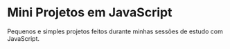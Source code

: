 # Mini Projetos em JavaScript

Pequenos e simples projetos feitos durante minhas sessões de estudo com JavaScript.
